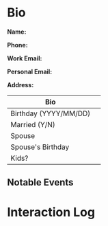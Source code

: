 # Bio

**Name:** 

**Phone:**

**Work Email:**

**Personal Email:**

**Address:**

| Bio                   |      |
| ---                   | ---- |
| Birthday (YYYY/MM/DD) |      |
| Married (Y/N)         |      |
| Spouse                |      |
| Spouse's Birthday     |      |
| Kids?                 |      |

## Notable Events


# Interaction Log



                       

